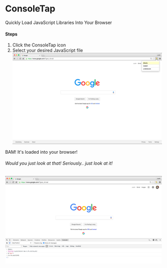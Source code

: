 # ConsoleTap
Quickly Load JavaScript Libraries Into Your Browser  
  
#### Steps  
1. Click the ConsoleTap icon  
2. Select your desired JavaScript file  
![ScreenShot](screenshot1.png)  
  
BAM!  It's loaded into your browser!  
  
###### Would you just look at that! Seriously.. just look at it!  
![ScreenShot](screenshot2.png)
